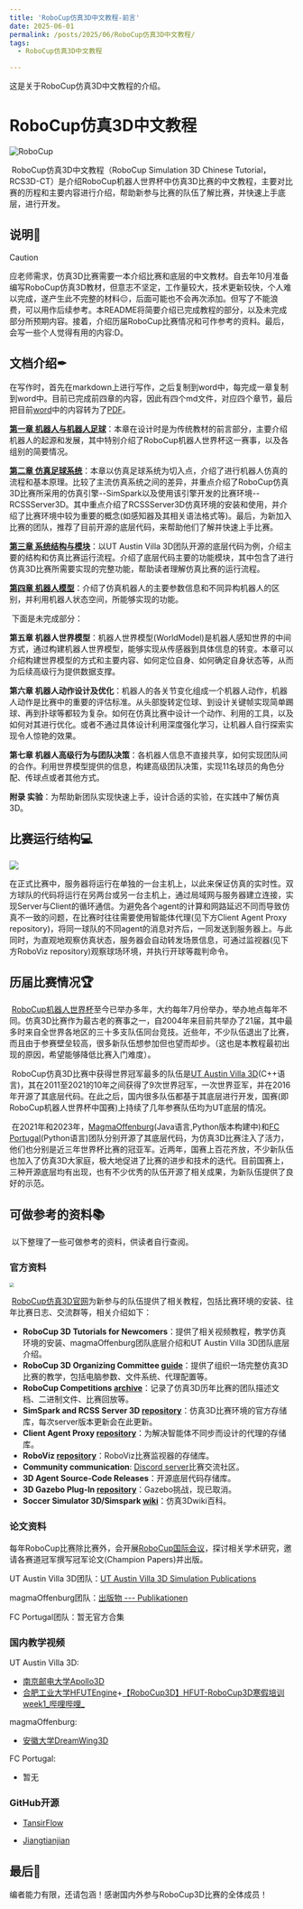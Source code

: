 ```yaml
---
title: 'RoboCup仿真3D中文教程-前言'
date: 2025-06-01
permalink: /posts/2025/06/RoboCup仿真3D中文教程/
tags:
  - RoboCup仿真3D中文教程

---
```

这是关于RoboCup仿真3D中文教程的介绍。

# RoboCup仿真3D中文教程

![RoboCup](图片/1.15.png)

​	RoboCup仿真3D中文教程（RoboCup Simulation 3D Chinese Tutorial，RCS3D-CT）是介绍RoboCup机器人世界杯中仿真3D比赛的中文教程，主要对比赛的历程和主要内容进行介绍，帮助新参与比赛的队伍了解比赛，并快速上手底层，进行开发。

## 说明📑

> [!CAUTION]
>
> ​	应老师需求，仿真3D比赛需要一本介绍比赛和底层的中文教材。自去年10月准备编写RoboCup仿真3D教材，但意志不坚定，工作量较大，技术更新较快，个人难以完成，遂产生此不完整的材料😔，后面可能也不会再次添加。但写了不能浪费，可以用作后续参考。本README将简要介绍已完成教程的部分，以及未完成部分所预期内容。接着，介绍历届RoboCup比赛情况和可作参考的资料。最后，会写一些个人觉得有用的内容:D。

## 文档介绍✒

​	在写作时，首先在markdown上进行写作，之后复制到word中，每完成一章复制到word中。目前已完成前四章的内容，因此有四个md文件，对应四个章节，最后把目前[word](word/RoboCup仿真3D中文教程word版.docx)中的内容转为了[PDF](pdf/RoboCup仿真3D中文教程pdf版.pdf)。

**[第一章 机器人与机器人足球](仿真机器人教程-第1章.md)**：本章在设计时是为传统教材的前言部分，主要介绍机器人的起源和发展，其中特别介绍了RoboCup机器人世界杯这一赛事，以及各组别的简要情况。

**[第二章 仿真足球系统](仿真机器人教程-第2章.md)**：本章以仿真足球系统为切入点，介绍了进行机器人仿真的流程和基本原理。比较了主流仿真系统之间的差异，并重点介绍了RoboCup仿真3D比赛所采用的仿真引擎--SimSpark以及使用该引擎开发的比赛环境--RCSSServer3D。其中重点介绍了RCSSServer3D仿真环境的安装和使用，并介绍了比赛环境中较为重要的概念(如感知器及其相关语法格式等)。最后，为新加入比赛的团队，推荐了目前开源的底层代码，来帮助他们了解并快速上手比赛。

**[第三章 系统结构与模块](仿真机器人教程-第3章.md)**：以UT Austin Villa 3D团队开源的底层代码为例，介绍主要的结构和仿真比赛运行流程。介绍了底层代码主要的功能模块，其中包含了进行仿真3D比赛所需要实现的完整功能，帮助读者理解仿真比赛的运行流程。

**[第四章 机器人模型](仿真机器人教程-第4章.md)**：介绍了仿真机器人的主要参数信息和不同异构机器人的区别，并利用机器人状态空间，所能够实现的功能。

​	下面是未完成部分：

**第五章 机器人世界模型**：机器人世界模型(WorldModel)是机器人感知世界的中间方式，通过构建机器人世界模型，能够实现从传感器到具体信息的转变。本章可以介绍构建世界模型的方式和主要内容、如何定位自身、如何确定自身状态等，从而为后续高级行为提供数据支撑。

**第六章 机器人动作设计及优化**：机器人的各关节变化组成一个机器人动作，机器人动作是比赛中的重要的评估标准。从头部旋转定位球、到设计关键帧实现简单踢球、再到扑球等都较为复杂。如何在仿真比赛中设计一个动作、利用的工具，以及如何对其进行优化。或者不通过具体设计利用深度强化学习，让机器人自行探索实现令人惊艳的效果。

**第七章 机器人高级行为与团队决策**：各机器人信息不直接共享，如何实现团队间的合作。利用世界模型提供的信息，构建高级团队决策，实现11名球员的角色分配、传球点或者其他方式。

**附录 实验**：为帮助新团队实现快速上手，设计合适的实验，在实践中了解仿真3D。

## 比赛运行结构💻

![](图片/3.1.png)

​	在正式比赛中，服务器将运行在单独的一台主机上，以此来保证仿真的实时性。双方球队的代码将运行在另两台或另一台主机上，通过局域网与服务器建立连接，实现Server与Client的循环通信。为避免各个agent的计算和网路延迟不同而导致仿真不一致的问题，在比赛时往往需要使用智能体代理(见下方Client Agent Proxy repository)，将同一球队的不同agent的消息对齐后，一同发送到服务器上。与此同时，为直观地观察仿真状态，服务器会自动转发场景信息，可通过监视器(见下方RoboViz repository)观察球场环境，并执行开球等裁判命令。

## 历届比赛情况🏆

​	[RoboCup机器人世界杯](https://robocup.org)至今已举办多年，大约每年7月份举办，举办地点每年不同。仿真3D比赛作为最古老的赛事之一，自2004年来目前共举办了21届，其中最多时来自全世界各地区的三十多支队伍同台竞技。近些年，不少队伍退出了比赛，而且由于参赛壁垒较高，很多新队伍想参加但也望而却步。（这也是本教程最初出现的原因，希望能够降低比赛入门难度）。

​	RoboCup仿真3D比赛中获得世界冠军最多的队伍是[UT Austin Villa 3D](https://github.com/LARG/utaustinvilla3d)(C++语言)，其在2011至2021的10年之间获得了9次世界冠军，一次世界亚军，并在2016年开源了其底层代码。在此之后，国内很多队伍都基于其底层进行开发，国赛(即RoboCup机器人世界杯中国赛)上持续了几年参赛队伍均为UT底层的情况。

​	在2021年和2023年，[MagmaOffenburg](https://github.com/magmaOffenburg/magmaRelease)(Java语言,Python版本构建中)和[FC Portugal](https://github.com/m-abr/FCPCodebase)(Python语言)团队分别开源了其底层代码，为仿真3D比赛注入了活力，他们也分别是近三年世界杯比赛的冠亚军。近两年，国赛上百花齐放，不少新队伍也加入了仿真3D大家庭，极大地促进了比赛的进步和技术的迭代。目前国赛上，三种开源底层均有出现，也有不少优秀的队伍开源了相关成果，为新队伍提供了良好的示范。

## 可做参考的资料📚

​	以下整理了一些可做参考的资料，供读者自行查阅。

### 官方资料

<img src="图片/robocup3d-tool.png" style="zoom:50%;" />

​	[RoboCup仿真3D官网](https://ssim.robocup.org/3d-simulation/3d-tools)为新参与的队伍提供了相关教程，包括比赛环境的安装、往年比赛日志、交流群等，相关介绍如下：

- **RoboCup 3D Tutorials for Newcomers**：提供了相关视频教程，教学仿真环境的安装、magmaOffenburg团队底层介绍和UT Austin Villa 3D团队底层介绍。
- **RoboCup 3D Organizing Committee [guide](https://github.com/david-simoes-93/RCSoccerSim3dSetup)**：提供了组织一场完整仿真3D比赛的教学，包括电脑参数、文件系统、代理配置等。
- **RoboCup Competitions [archive](https://archive.robocup.info/Soccer/Simulation/3D/)**：记录了仿真3D历年比赛的团队描述文档、二进制文件、比赛回放等。
- **SimSpark and RCSS Server 3D [repository](https://gitlab.com/robocup-sim/SimSpark)**：仿真3D比赛环境的官方存储库，每次server版本更新会在此更新。
- **Client Agent Proxy [repository](https://github.com/magmaOffenburg/magmaProxy)**：为解决智能体不同步而设计的代理的存储库。
- **RoboViz [repository](https://github.com/magmaOffenburg/RoboViz)**：RoboViz比赛监视器的存储库。
- **Community communication**: [Discord server](https://discord.gg/RKtyE99wnJ)比赛交流社区。
- **3D Agent Source-Code Releases**：开源底层代码存储库。
- **3D Gazebo Plug-In [repository](https://bitbucket.org/osrf/robocup3ds)**：Gazebo挑战，现已取消。
- **Soccer Simulator 3D/Simspark [wiki](https://gitlab.com/robocup-sim/SimSpark/-/wikis/home)**：仿真3Dwiki百科。

### 论文资料

每年RoboCup比赛除比赛外，会开展[RoboCup国际会议](https://dblp.org/db/conf/robocup)，探讨相关学术研究，邀请各赛道冠军撰写冠军论文(Champion Papers)并出版。

UT Austin Villa 3D团队：[UT Austin Villa 3D Simulation Publications](https://www.cs.utexas.edu/~AustinVilla/sim/3dsimulation/publications.html)

magmaOffenburg团队：[出版物 --- Publikationen](https://magma.hs-offenburg.de/publikationen)

FC Portugal团队：暂无官方合集

### 国内教学视频

UT Austin Villa 3D:

- [南京邮电大学Apollo3D](https://space.bilibili.com/1731152676)
- [合肥工业大学HFUTEngine](https://space.bilibili.com/1847515850)+[【RoboCup3D】HFUT-RoboCup3D寒假培训 week1_哔哩哔哩_](https://www.bilibili.com/video/BV1wf4y1C7Qv/?spm_id_from=333.1387.homepage.video_card.click&vd_source=401ecefef3816b4b7e3372dff7a963c4)

magmaOffenburg:

- [安徽大学DreamWing3D](https://space.bilibili.com/1573851225)

FC Portugal:

- 暂无

### GitHub开源

- [TansirFlow](https://github.com/TansirFlow)

- [Jiangtianjian](https://github.com/Jiangtianjian)

## 最后🙏

编者能力有限，还请包涵！感谢国内外参与RoboCup3D比赛的全体成员！



